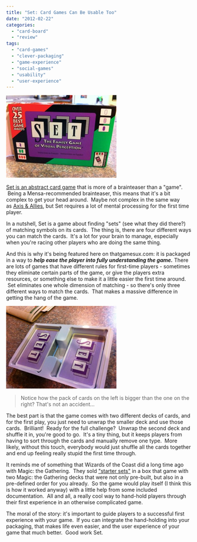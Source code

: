 ```yaml
---
title: "Set: Card Games Can Be Usable Too"
date: "2012-02-22"
categories: 
  - "card-board"
  - "review"
tags: 
  - "card-games"
  - "clever-packaging"
  - "game-experience"
  - "social-games"
  - "usability"
  - "user-experience"
---
```


![Box for Set](images/IMG_1735-300x224.jpg "set_the_card_game")

[Set is an abstract card game](http://boardgamegeek.com/boardgame/1198/set) that is more of a brainteaser than a "game".  Being a Mensa-recommended brainteaser, this means that it's a bit complex to get your head around.  Maybe not complex in the same way as [Axis & Allies](http://boardgamegeek.com/boardgame/98/axis-allies), but Set requires a lot of mental processing for the first time player.

In a nutshell, Set is a game about finding "sets" (see what they did there?) of matching symbols on its cards.  The thing is, there are four different ways you can match the cards.  It's a lot for your brain to manage, especially when you're racing other players who are doing the same thing.

And this is why it's being featured here on thatgamesux.com: it is packaged in a way to **_help ease the player into fully understanding the game._** There are lots of games that have different rules for first-time players - sometimes they eliminate certain parts of the game, or give the players extra resources, or something else to make it a little easier the first time around.  Set eliminates one whole dimension of matching - so there's only three different ways to match the cards.  That makes a massive difference in getting the hang of the game.

[![The decks of cards that come with Set](images/IMG_1736-300x224.jpg "set_card_decks")](images/IMG_1736.jpg)
> Notice how the pack of cards on the left is bigger than the one on the right? That's not an accident...

The best part is that the game comes with two different decks of cards, and for the first play, you just need to unwrap the smaller deck and use those cards.  Brilliant!  Ready for the full challenge?  Unwrap the second deck and shuffle it in, you're good to go.  It's a tiny thing, but it keeps players from having to sort through the cards and manually remove one type.  More likely, without this touch, everybody would just shuffle all the cards together and end up feeling really stupid the first time through.

It reminds me of something that Wizards of the Coast did a long time ago with Magic: the Gathering.  They sold ["starter sets"](http://en.wikipedia.org/wiki/Starter_(Magic:_The_Gathering)) in a box that game with two Magic: the Gathering decks that were not only pre-built, but also in a pre-defined order for you already.  So the game would play itself (I think this is how it worked anyway) with a little help from some included documentation.  All and all, a really cool way to hand-hold players through their first experience in an otherwise complicated game.

The moral of the story: it's important to guide players to a successful first experience with your game.  If you can integrate the hand-holding into your packaging, that makes life even easier, and the user experience of your game that much better.  Good work Set.
